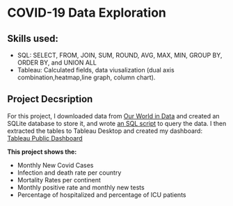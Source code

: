 # COVID-19 Data Exploration

## Skills used: 
  * SQL: SELECT, FROM, JOIN, SUM, ROUND, AVG, MAX, MIN, GROUP BY, ORDER BY, and UNION ALL
  * Tableau: Calculated fields, data viusalization (dual axis combination,heatmap,line graph, column chart).



## Project Decsription
For this project, I downloaded data from [Our World in Data](https://ourworldindata.org/coronavirus) and created an SQLite database to store it, and wrote [an SQL script](https://github.com/jenn-db/Covid-19-SQL-Tableau/blob/main/COVID-19%20SQL.sql) to query the data. I then extracted the tables to Tableau Desktop and created my dashboard: [Tableau Public Dashboard](https://public.tableau.com/shared/QXJC2BD9M?:display_count=n&:origin=viz_share_link)


**This project shows the:**
 * Monthly New Covid Cases
 * Infection and death rate per country
 * Mortality Rates per continent
 * Monthly positive rate and monthly new tests
 * Percentage of hospitalized and percentage of ICU patients
